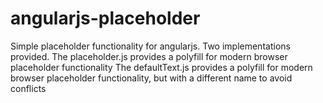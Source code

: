 angularjs-placeholder
=====================

Simple placeholder functionality for angularjs. Two implementations provided.
The placeholder.js provides a polyfill for modern browser placeholder functionality
The defaultText.js provides a polyfill for modern browser placeholder functionality, but with a different name to avoid
conflicts
